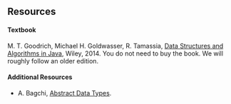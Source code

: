 ## Resources

#### Textbook

M. T. Goodrich, Michael H. Goldwasser, R. Tamassia, [Data Structures and Algorithms in Java](https://www.wiley.com/en-sg/Data+Structures+and+Algorithms+in+Java%2C+6th+Edition+International+Student+Version-p-9781118808368), Wiley, 2014. You do not need to buy the book. We will roughly follow an older edition.


#### Additional Resources

- A. Bagchi, [Abstract Data Types](https://www.cse.iitd.ac.in/~bagchi/courses/COL106_18-19/2018COL106note-adt.pdf).
